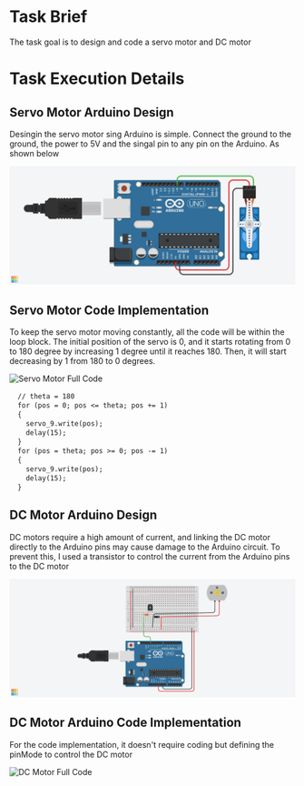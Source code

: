# Task Brief
The task goal is to design and code a servo motor and DC motor

# Task Execution Details

## Servo Motor Arduino Design
Desingin the servo motor sing Arduino is simple. Connect the ground to the ground, the power to 5V and the singal pin to any pin on the Arduino. As shown below

![Servo Motor Arduino Design](https://github.com/BandarAI/SmartMethodsTraining/blob/Tasks/Electrical%20and%20Power%20Engineering/2nd%20Task/Servo%20motor%20design.png "Servo Motor Arduino Design")

## Servo Motor Code Implementation
To keep the servo motor moving constantly, all the code will be within the loop block. The initial position of the servo is 0, and it starts rotating from 0 to 180 degree by increasing 1 degree until it reaches 180. Then, it will start decreasing by 1 from 180 to 0 degrees.

![Servo Motor Full Code](https://github.com/BandarAI/SmartMethodsTraining/blob/Tasks/Electrical%20and%20Power%20Engineering/2nd%20Task/Servo%20motor%20code.ino "Servo Servo Motor Full Code")

```
  // theta = 180
  for (pos = 0; pos <= theta; pos += 1) 
  {
    servo_9.write(pos);
    delay(15); 
  }
  for (pos = theta; pos >= 0; pos -= 1)
  {
    servo_9.write(pos);
    delay(15); 
  }
```
## DC Motor Arduino Design
DC motors require a high amount of current, and linking the DC motor directly to the Arduino pins may cause damage to the Arduino circuit. To prevent this, I used a transistor to control the current from the Arduino pins to the DC motor

![DC Motor Arduino Design](https://github.com/BandarAI/SmartMethodsTraining/blob/Tasks/Electrical%20and%20Power%20Engineering/2nd%20Task/DC%20motor%20design.png "DC Motor Arduino Design")

## DC Motor Arduino Code Implementation
For the code implementation, it doesn't require coding but defining the pinMode to control the DC motor

![DC Motor Full Code](https://github.com/BandarAI/SmartMethodsTraining/blob/Tasks/Electrical%20and%20Power%20Engineering/2nd%20Task/DC%20motor%20code.ino "Servo DC Motor Full Code")
